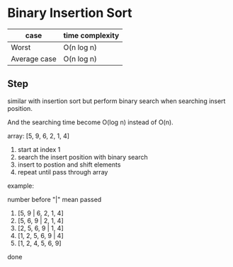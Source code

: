# Binary Insertion Sort
|case|time complexity|
|---|---|
|Worst|O(n log n)|
|Average case|O(n log n)|

## Step
similar with insertion sort but perform binary search when searching insert position.

And the searching time become O(log n) instead of O(n).

array:
[5, 9, 6, 2, 1, 4]

1. start at index 1
2. search the insert position with binary search
3. insert to postion and shift elements
3. repeat until pass through array

example:

number before "|" mean passed

1. [5, 9 | 6, 2, 1, 4]
2. [5, 6, 9 | 2, 1, 4]
3. [2, 5, 6, 9 | 1, 4]
4. [1, 2, 5, 6, 9 | 4]
5. [1, 2, 4, 5, 6, 9]

done
